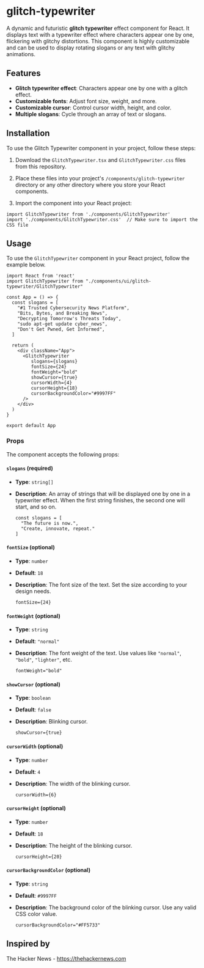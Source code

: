 # glitch-typewriter
A dynamic and futuristic **glitch typewriter** effect component for React. It displays text with a typewriter effect where characters appear one by one, flickering with glitchy distortions. This component is highly customizable and can be used to display rotating slogans or any text with glitchy animations.

## Features

- **Glitch typewriter effect**: Characters appear one by one with a glitch effect.
- **Customizable fonts**: Adjust font size, weight, and more.
- **Customizable cursor**: Control cursor width, height, and color.
- **Multiple slogans**: Cycle through an array of text or slogans.

## Installation

To use the Glitch Typewriter component in your project, follow these steps:

1. Download the `GlitchTypewriter.tsx` and `GlitchTypewriter.css` files from this repository.
   
2. Place these files into your project's `/components/glitch-typewriter` directory or any other directory where you store your React components.

3. Import the component into your React project:

```tsx
import GlitchTypewriter from './components/GlitchTypewriter'
import './components/GlitchTypewriter.css'  // Make sure to import the CSS file
```

## Usage

To use the `GlitchTypewriter` component in your React project, follow the example below.

```tsx
import React from 'react'
import GlitchTypewriter from "./components/ui/glitch-typewriter/GlitchTypewriter"

const App = () => {
  const slogans = [
    "#1 Trusted Cybersecurity News Platform",
    "Bits, Bytes, and Breaking News",
    "Decrypting Tomorrow's Threats Today",
    "sudo apt-get update cyber_news",
    "Don't Get Pwned, Get Informed",
  ]

  return (
    <div className="App">
      <GlitchTypewriter
         slogans={slogans}
         fontSize={24}
         fontWeight="bold"
         showCursor={true}
         cursorWidth={4}
         cursorHeight={18}
         cursorBackgroundColor="#9997FF"
      />
    </div>
  )
}

export default App
```

### Props

The component accepts the following props:

#### `slogans` (required)

- **Type**: `string[]`
- **Description**: An array of strings that will be displayed one by one in a typewriter effect. When the first string finishes, the second one will start, and so on.

  ```tsx
  const slogans = [
    "The future is now.",
    "Create, innovate, repeat."
  ]
  ```

#### `fontSize` (optional)

- **Type**: `number`
- **Default**: `18`
- **Description**: The font size of the text. Set the size according to your design needs.

  ```tsx
  fontSize={24}
  ```

#### `fontWeight` (optional)

- **Type**: `string`
- **Default**: `"normal"`
- **Description**: The font weight of the text. Use values like `"normal"`, `"bold"`, `"lighter"`, etc.

  ```tsx
  fontWeight="bold"
  ```
  
#### `showCursor` (optional)

- **Type**: `boolean`
- **Default**: `false`
- **Description**: Blinking cursor.

  ```tsx
  showCursor={true}
  ```

#### `cursorWidth` (optional)

- **Type**: `number`
- **Default**: `4`
- **Description**: The width of the blinking cursor.

  ```tsx
  cursorWidth={6}
  ```

#### `cursorHeight` (optional)

- **Type**: `number`
- **Default**: `18`
- **Description**: The height of the blinking cursor.
  
  ```tsx
  cursorHeight={20}
  ```

#### `cursorBackgroundColor` (optional)

- **Type**: `string`
- **Default**: `#9997FF`
- **Description**: The background color of the blinking cursor. Use any valid CSS color value.

  ```tsx
  cursorBackgroundColor="#FF5733"
  ```
  
## Inspired by
The Hacker News - https://thehackernews.com
